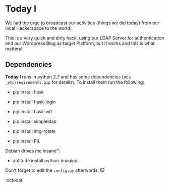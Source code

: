# Today I

We had the urge to broadcast our activities (things we did today) from our local Hackerspace to the world.

This is a very quick and dirty hack, using our LDAP Server for authentication and our Wordpress Blog as target Platform, but it works and this is what matters!

## Dependencies

__Today I__ runs in python 2.7 and has some dependencies (see `_etc/reqirements.pip` for details). To install them run the following:

* pip install flask
* pip install flask-login
* pip install flask-wtf
* pip install simpleldap
* pip install img-rotate

* pip install PIL

Debian drives me insane&trade;:

* aptitude install python-imaging

Don't forget to edit the `config.py` afterwards. :smiley_cat:

:octocat:
